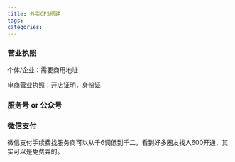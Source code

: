 ```yaml
---
title: 外卖CPS搭建
tags:
categories:
---
```


### 营业执照

个体/企业：需要商用地址

电商营业执照：开店证明，身份证

### 服务号 or 公众号

### 微信支付

微信支付手续费找服务商可以从千6调低到千二，看到好多圈友找人600开通，其实可以是免费弄的。


